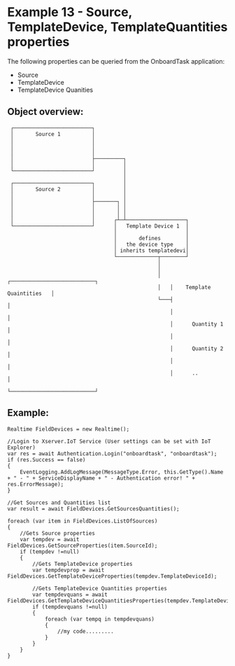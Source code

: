 # Example 13 - Source, TemplateDevice, TemplateQuantities properties

The following properties can be queried from the OnboardTask application: 
  - Source
  - TemplateDevice
  - TemplateDevice Quanities

## Object overview:

     ┌─────────────────────────┐
     │       Source 1          │
     │                         │
     │                         │
     │                         │
     │                         ├─────────┐
     │                         │         │
     └─────────────────────────┘         │
                                         │
     ┌─────────────────────────┐         │
     │       Source 2          │         │
     │                         │         │
     │                         ├───────┐ │
     │                         │       │ │
     │                         │       │ │
     │                         │      ┌┴─┴───────────────────┐
     └─────────────────────────┘      │   Template Device 1  │
                                      │                      │
                                      │       defines        │
                                      │   the device type    │
                                      │ inherits templatedevi│
                                      └─────────────┬────────┘
                                                    │
                                                    │
                                                    │   ┌───────────────────────────┐
                                                    │   │    Template Quaintities   │
                                                    └───┤                           │
                                                        │                           │
                                                        │      Quantity 1           │
                                                        │                           │
                                                        │      Quantity 2           │
                                                        │                           │
                                                        │      ..                   │
                                                        └───────────────────────────┘


## Example:

    Realtime FieldDevices = new Realtime();
    
    //Login to Xserver.IoT Service (User settings can be set with IoT Explorer)
    var res = await Authentication.Login("onboardtask", "onboardtask");
    if (res.Success == false)
    {
        EventLogging.AddLogMessage(MessageType.Error, this.GetType().Name + " - " + ServiceDisplayName + " - Authentication error! " + res.ErrorMessage);
    }
    
    //Get Sources and Quantities list
    var result = await FieldDevices.GetSourcesQuantities();
            
    foreach (var item in FieldDevices.ListOfSources)
    {
        //Gets Source properties
        var tempdev = await FieldDevices.GetSourceProperties(item.SourceId);
        if (tempdev !=null)
        {
            //Gets TemplateDevice properties
            var tempdevprop = await FieldDevices.GetTemplateDeviceProperties(tempdev.TemplateDeviceId);
           
            //Gets TemplateDevice Quantities properties
            var tempdevquans = await FieldDevices.GetTemplateDeviceQuantitiesProperties(tempdev.TemplateDeviceId);
            if (tempdevquans !=null)
            {
                foreach (var tempq in tempdevquans)
                {
                    //my code.........
                }
            }
        }
    }
